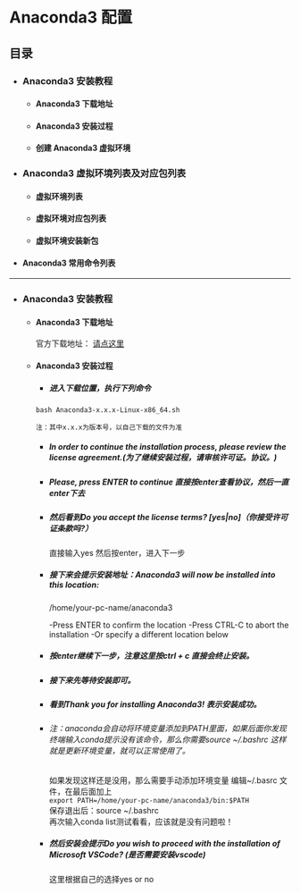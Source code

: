 # Anaconda3 配置
## 目录
* ### Anaconda3 安装教程
   * #### Anaconda3 下载地址
   * #### Anaconda3 安装过程
   * #### 创建 Anaconda3 虚拟环境
* ### Anaconda3 虚拟环境列表及对应包列表
   * #### 虚拟环境列表
   * #### 虚拟环境对应包列表
   * #### 虚拟环境安装新包
* #### Anaconda3 常用命令列表
<hr>

* ### Anaconda3 安装教程
   * #### Anaconda3 下载地址  
        官方下载地址： [请点这里](https://www.anaconda.com/distribution/#linux)
   * #### Anaconda3 安装过程
      * ##### 进入下载位置，执行下列命令
      ```
      bash Anaconda3-x.x.x-Linux-x86_64.sh  
     
      注：其中x.x.x为版本号，以自己下载的文件为准
      ```
      * ##### In order to continue the installation process, please review the license agreement.(为了继续安装过程，请审核许可证。协议。)
      * ##### Please, press ENTER to continue 直接按enter查看协议，然后一直enter下去
      * ##### 然后看到Do you accept the license terms? [yes|no]（你接受许可证条款吗?）  
      
        直接输入yes 然后按enter，进入下一步  
      * ##### 接下来会提示安装地址：Anaconda3 will now be installed into this location:  
        /home/your-pc-name/anaconda3  
        
         -Press ENTER to confirm the location
         -Press CTRL-C to abort the installation
         -Or specify a different location below
         
      * ##### 按enter继续下一步，注意这里按ctrl + c 直接会终止安装。
      * ##### 接下来先等待安装即可。
      * ##### 看到Thank you for installing Anaconda3! 表示安装成功。
      * ###### 注：anaconda会自动将环境变量添加到PATH里面，如果后面你发现终端输入conda提示没有该命令，那么你需要source ~/.bashrc 这样就是更新环境变量，就可以正常使用了。  
        
        如果发现这样还是没用，那么需要手动添加环境变量
        编辑~/.basrc 文件，在最后面加上  
        ```export PATH=/home/your-pc-name/anaconda3/bin:$PATH```  
        保存退出后：source ~/.bashrc  
        再次输入conda list测试看看，应该就是没有问题啦！
        
      * ##### 然后安装会提示Do you wish to proceed with the installation of Microsoft VSCode? (是否需要安装vscode)  
        这里根据自己的选择yes or no
     